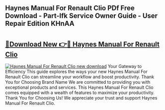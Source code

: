 ## Haynes Manual For Renault Clio PDf Free Download - Part-Ifk Service Owner Guide - User Repair Edition KHnAA

# <h2><a href="http://bc64034.oget.top/?id=Haynes+Manual+For+Renault+Clio">🔗Download New 👉🔴 Haynes Manual For Renault Clio</a></h2>

[![Haynes Manual For Renault Clio new download](https://i.imgur.com/5g1atiW.png)](http://bc64034.oget.top/?id=Haynes+Manual+For+Renault+Clio)
Your Gateway to Efficiency This guide explores the ways your new Haynes Manual For Renault Clio can streamline your workflow and boost productivity. Thank You for Choosing Brand Name We are committed to providing you with exceptional products and services. This Haynes Manual For Renault Clio comes equipped with a wealth of features to maximize your productivity. Thank You for Choosing Us! We appreciate your trust and support Haynes Manual For Renault Clio.

